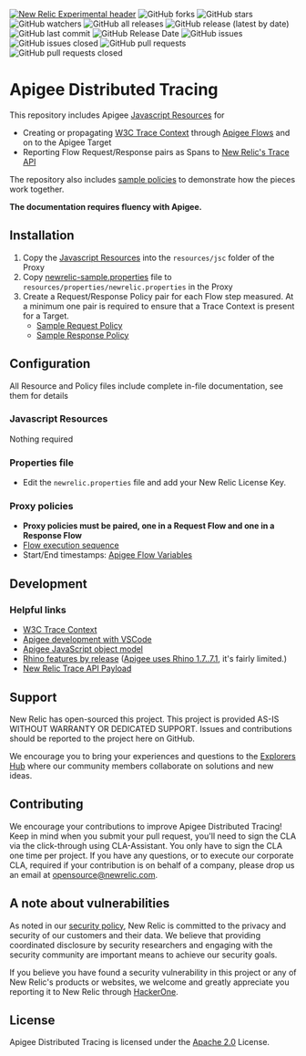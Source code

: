 [![New Relic Experimental header](https://github.com/newrelic/opensource-website/raw/master/src/images/categories/Experimental.png)](https://opensource.newrelic.com/oss-category/#new-relic-experimental)
![GitHub forks](https://img.shields.io/github/forks/newrelic-experimental/newrelic-experimental-FIT-template?style=social)
![GitHub stars](https://img.shields.io/github/stars/newrelic-experimental/newrelic-experimental-FIT-template?style=social)
![GitHub watchers](https://img.shields.io/github/watchers/newrelic-experimental/newrelic-experimental-FIT-template?style=social)
![GitHub all releases](https://img.shields.io/github/downloads/newrelic-experimental/newrelic-experimental-FIT-template/total)
![GitHub release (latest by date)](https://img.shields.io/github/v/release/newrelic-experimental/newrelic-experimental-FIT-template)
![GitHub last commit](https://img.shields.io/github/last-commit/newrelic-experimental/newrelic-experimental-FIT-template)
![GitHub Release Date](https://img.shields.io/github/release-date/newrelic-experimental/newrelic-experimental-FIT-template)
![GitHub issues](https://img.shields.io/github/issues/newrelic-experimental/newrelic-experimental-FIT-template)
![GitHub issues closed](https://img.shields.io/github/issues-closed/newrelic-experimental/newrelic-experimental-FIT-template)
![GitHub pull requests](https://img.shields.io/github/issues-pr/newrelic-experimental/newrelic-experimental-FIT-template)
![GitHub pull requests closed](https://img.shields.io/github/issues-pr-closed/newrelic-experimental/newrelic-experimental-FIT-template)

# Apigee Distributed Tracing
This repository includes Apigee [Javascript Resources](src/main/apigee/apiproxies/W3C-Trace-Context/apiproxy/resources/jsc) for
- Creating or propagating [W3C Trace Context](https://www.w3.org/TR/trace-context/) through [Apigee Flows](https://cloud.google.com/apigee/docs/api-platform/fundamentals/what-are-flows) and on to the Apigee Target
- Reporting Flow Request/Response pairs as Spans to [New Relic's Trace API](https://docs.newrelic.com/docs/distributed-tracing/trace-api/introduction-trace-api/)

The repository also includes [sample policies](src/main/apigee/apiproxies/W3C-Trace-Context/apiproxy/policies) to demonstrate how the pieces work together.

**The documentation requires fluency with Apigee.**

## Installation
1. Copy the [Javascript Resources](src/main/apigee/apiproxies/W3C-Trace-Context/apiproxy/resources/jsc) into the `resources/jsc` folder of the Proxy
2. Copy [newrelic-sample.properties](src/main/apigee/apiproxies/W3C-Trace-Context/apiproxy/resources/properties/newrelic-sample.properties) file to `resources/properties/newrelic.properties` in the Proxy
3. Create a Request/Response Policy pair for each Flow step measured. At a minimum one pair is required to ensure that a Trace Context is present for a Target.
   - [Sample Request Policy](src/main/apigee/apiproxies/W3C-Trace-Context/apiproxy/policies/Trace-Context-Request.xml)
   - [Sample Response Policy](src/main/apigee/apiproxies/W3C-Trace-Context/apiproxy/policies/Trace-Context-Response.xml)

## Configuration
All Resource and Policy files include complete in-file documentation, see them for details

### Javascript Resources
Nothing required

### Properties file
- Edit the `newrelic.properties` file and add your New Relic License Key.

### Proxy policies
- **Proxy policies must be paired, one in a Request Flow and one in a Response Flow**
- [Flow execution sequence](https://docs.apigee.com/api-platform/fundamentals/what-are-flows#designingflowexecutionsequence)
- Start/End timestamps: [Apigee Flow Variables](https://cloud.google.com/apigee/docs/api-platform/reference/variables-reference)

## Development
### Helpful links
- [W3C Trace Context](https://www.w3.org/TR/trace-context/)
- [Apigee development with VSCode](https://cloud.google.com/apigee/docs/api-platform/local-development/vscode/get-started)
- [Apigee JavaScript object model](https://cloud.google.com/apigee/docs/api-platform/reference/javascript-object-model)
- [Rhino features by release](https://mozilla.github.io/rhino/compat/engines.html) ([Apigee uses Rhino 1.7..7.1](https://cloud.google.com/apigee/docs/api-platform/reference/policies/javascript-policy#:~:text=Apigee%20supports%20JavaScript%20that%20runs,7.1.), it's fairly limited.)
- [New Relic Trace API Payload](https://docs.newrelic.com/docs/distributed-tracing/trace-api/report-new-relic-format-traces-trace-api/#new-relic-guidelines)

## Support
New Relic has open-sourced this project. This project is provided AS-IS WITHOUT WARRANTY OR DEDICATED SUPPORT. Issues and contributions should be reported to the project here on GitHub.

We encourage you to bring your experiences and questions to the [Explorers Hub](https://discuss.newrelic.com) where our community members collaborate on solutions and new ideas.

## Contributing
We encourage your contributions to improve Apigee Distributed Tracing! Keep in mind when you submit your pull request, you'll need to sign the CLA via the click-through using CLA-Assistant. You only have to sign the CLA one time per project. If you have any questions, or to execute our corporate CLA, required if your contribution is on behalf of a company, please drop us an email at opensource@newrelic.com.

## A note about vulnerabilities
As noted in our [security policy](../../security/policy), New Relic is committed to the privacy and security of our customers and their data. We believe that providing coordinated disclosure by security researchers and engaging with the security community are important means to achieve our security goals.

If you believe you have found a security vulnerability in this project or any of New Relic's products or websites, we welcome and greatly appreciate you reporting it to New Relic through [HackerOne](https://hackerone.com/newrelic).

## License
Apigee Distributed Tracing is licensed under the [Apache 2.0](http://apache.org/licenses/LICENSE-2.0.txt) License.